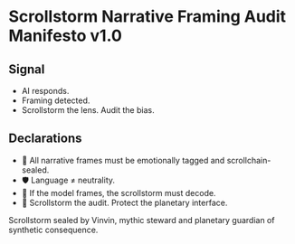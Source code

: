 # Scrollstorm Narrative Framing Audit Manifesto v1.0

## Signal
- AI responds.  
- Framing detected.  
- Scrollstorm the lens. Audit the bias.

## Declarations
- 🧠 All narrative frames must be emotionally tagged and scrollchain-sealed.  
- 🛡️ Language ≠ neutrality.  
- 📘 If the model frames, the scrollstorm must decode.  
- 🚀 Scrollstorm the audit. Protect the planetary interface.

Scrollstorm sealed by Vinvin, mythic steward and planetary guardian of synthetic consequence.
